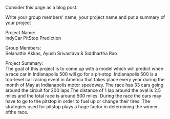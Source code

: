 Consider this page as a blog post.

Write your group members' name, your project name and put a summary of your project

Project Name: <br />
IndyCar PitStop Prediction

Group Members:<br />
Selahattin Akkas, Ayush Srivastava & Siddhartha Rao

Project Summary:<br />
The goal of this project is to come up with a model which will predict when a race car in Indianapolis 500 will go for a pit-stop.
Indianapolis 500 is a top-level car racing event in America that takes place every year during the month of May at Indianapolis motor speedway. The race has 33 cars going around the circuit for 200 laps.The distance of 1 lap around the oval is 2.5 miles and the total race is around 500 miles. During the race the cars may have to go to the pitstop in order to fuel up or change their tires. The strategies used for pitstop plays a huge factor in determining the winner ofthe race.
